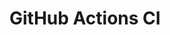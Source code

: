 # GitHub Actions CI















































































































































































































































































































































































































































































































































































































































































































































































































































































































































































































































































































































































































































































































































































































































































































































































































































































































































































































































































































































































































